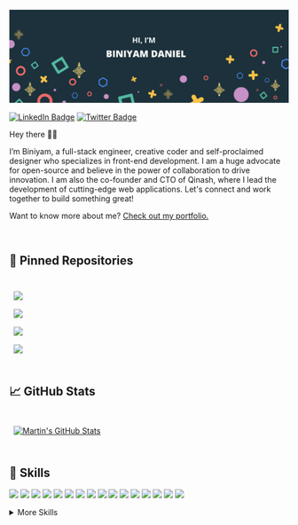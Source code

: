 [![Braydon's GitHub Banner](./assets/GitHubHeader.png)](https://biniyamdaniel.vercel.app/)

 
 
[![LinkedIn Badge](https://img.shields.io/badge/LinkedIn-Profile-informational?style=flat&logo=linkedin&logoColor=white&color=0D76A8)](https://www.linkedin.com/in/b1n1yam)
[![Twitter Badge](https://img.shields.io/badge/Twitter-Profile-informational?style=flat&logo=twitter&logoColor=white&color=1CA2F1)](https://twitter.com/b1n1yam)
 

Hey there 👋🏾

I’m Biniyam, a  full-stack engineer, creative coder and self-proclaimed designer who specializes in front-end development. I am a huge advocate for open-source  and believe in the power of collaboration to drive innovation. I am also the co-founder and CTO of Qinash, where I lead the development of cutting-edge web applications. Let's connect and work together to build something great!

Want to know more about me? [Check out my portfolio.](https://biniyamdaniel.vercel.app/)


<br>




## 📌 Pinned Repositories

<br>

<a href="https://github.com/yaredtsy/node-express-starter-kit">
  <img align="center" style="margin:0.5rem" src="https://github-readme-stats.vercel.app/api/pin/?username=b1n1yam&repo=node-express-starter-kit&title_color=ffffff&text_color=c9cacc&icon_color=4AB197&bg_color=1A2B34" />
</a>
<br>
<a href="https://github.com/b1n1yam/birthday-witch">
  <img align="center" style="margin:0.5rem" src="https://github-readme-stats.vercel.app/api/pin/?username=b1n1yam&repo=birthday-witch&title_color=ffffff&text_color=c9cacc&icon_color=4AB197&bg_color=1A2B34" />
</a>
<br>

<a href="https://github.com/b1n1yam/Adulis-pay">
  <img align="center" style="margin:0.5rem" src="https://github-readme-stats.vercel.app/api/pin/?username=b1n1yam&repo=Adulis-pay&title_color=ffffff&text_color=c9cacc&icon_color=4AB197&bg_color=1A2B34" />
</a>

<br>

<a href="https://github.com/b1n1yam/cinema_1888">
  <img align="center" style="margin:0.5rem" src="https://github-readme-stats.vercel.app/api/pin/?username=b1n1yam&repo=cinema_1888&title_color=ffffff&text_color=c9cacc&icon_color=4AB197&bg_color=1A2B34" />
</a>



<br>
<br>

## &#x1f4c8; GitHub Stats

<br>


<a href="https://github.com/b1n1yam">
  <img align="center" style="margin:0.5rem" src="https://github-readme-stats.vercel.app/api?username=b1n1yam&show_icons=true&line_height=27&count_private=true&title_color=ffffff&text_color=20D489&icon_color=4AB097&bg_color=1A2B34" alt="Martin's GitHub Stats" />
</a>

<br>
<br>

## 💼 Skills

![](https://img.shields.io/badge/Code-Node-informational?style=flat&logo=Nodejs&logoColor=white&color=4AB197)
![](https://img.shields.io/badge/Code-React-informational?style=flat&logo=react&logoColor=white&color=4AB197)
![](https://img.shields.io/badge/Code-Redux-informational?style=flat&logo=Redux&logoColor=white&color=4AB197)
![](https://img.shields.io/badge/Code-JavaScript-informational?style=flat&logo=JavaScript&logoColor=white&color=4AB197)
![](https://img.shields.io/badge/Code-TypeScript-informational?style=flat&logo=TypeScript&logoColor=white&color=4AB197)
![](https://img.shields.io/badge/Code-storybook-informational?style=flat&logo=storybook&logoColor=white&color=4AB197)
![](https://img.shields.io/badge/Code-Nest-informational?style=flat&logo=Nestjs&logoColor=white&color=4AB197)
![](https://img.shields.io/badge/Code-Next-informational?style=flat&logo=Nextjs&logoColor=white&color=4AB197)
![](https://img.shields.io/badge/Code-express-informational?style=flat&logo=express&logoColor=white&color=4AB197)
![](https://img.shields.io/badge/Code-reactnative-informational?style=flat&logo=react-native&logoColor=white&color=4AB197)
![](https://img.shields.io/badge/Code-Postgresql-informational?style=flat&logo=postgresql&logoColor=white&color=4AB197)
![](https://img.shields.io/badge/Code-MongoDB-informational?style=flat&logo=MongoDB&logoColor=white&color=4AB197)
![](https://img.shields.io/badge/Code-MySQL-informational?style=flat&logo=MySQL&logoColor=white&color=4AB197)
![](https://img.shields.io/badge/Code-RabbitMQ-informational?style=flat&logo=rabbirmq&logoColor=white&color=4AB197)
![](https://img.shields.io/badge/Code-Loopback-informational?style=flat&logo=loopback&logoColor=white&color=4AB197)
![](https://img.shields.io/badge/Code-socketIo-informational?style=flat&logo=socketIo&logoColor=white&color=4AB197)

<details>
<summary>More Skills</summary>
<br>

![](https://img.shields.io/badge/Style-CSS-informational?style=flat&logo=css3&logoColor=white&color=4AB197)
![](https://img.shields.io/badge/Style-Tailwind-informational?style=flat&logo=Tailwind-CSS&logoColor=white&color=4AB197)
![](https://img.shields.io/badge/Style-Sass-informational?style=flat&logo=Sass&logoColor=white&color=4AB197)


<br>


![](https://img.shields.io/badge/Test-Jest-informational?style=flat&logo=jest&logoColor=white&color=4AB197)
![](https://img.shields.io/badge/Test-Mocha-informational?style=flat&logo=Mocha&logoColor=white&color=4AB197)


<br>

![](https://img.shields.io/badge/Tools-Docker-informational?style=flat&logo=docker&logoColor=white&color=4AB197)
![](https://img.shields.io/badge/Tools-Pivotal-informational?style=flat&logo=Pivotal-Tracker&logoColor=white&color=4AB197)
![](https://img.shields.io/badge/Tools-NGINX-informational?style=flat&logo=nginx&logoColor=white&color=4AB197)
![](https://img.shields.io/badge/Tools-Netlify-informational?style=flat&logo=netlify&logoColor=white&color=4AB197)
![](https://img.shields.io/badge/Tools-Jenkins-informational?style=flat&logo=jenkins&logoColor=white&color=4AB197)
![](https://img.shields.io/badge/Tools-SonarQube-informational?style=flat&logo=SonarQube&logoColor=white&color=4AB197)
![](https://img.shields.io/badge/Tools-Actions-informational?style=flat&logo=github-actions&logoColor=white&color=4AB197)
![](https://img.shields.io/badge/Tools-NPM-informational?style=flat&logo=npm&logoColor=white&color=4AB197)
![](https://img.shields.io/badge/Tools-Postman-informational?style=flat&logo=Postman&logoColor=white&color=4AB197)
![](https://img.shields.io/badge/Tools-Photoshop-informational?style=flat&logo=Adobe-Photoshop&logoColor=white&color=4AB197)
![](https://img.shields.io/badge/Tools-AdobeXD-informational?style=flat&logo=Adobe-XD&logoColor=white&color=4AB197)
![](https://img.shields.io/badge/Tools-GitHub-informational?style=flat&logo=GitHub&logoColor=white&color=4AB197)
![](https://img.shields.io/badge/Tools-GitLab-informational?style=flat&logo=GitLab&logoColor=white&color=4AB197)
![](https://img.shields.io/badge/Tools-Bitbucket-informational?style=flat&logo=Bitbucket&logoColor=white&color=4AB197)
![](https://img.shields.io/badge/Tools-Jira-informational?style=flat&logo=Jira-Software&logoColor=white&color=4AB197)
![](https://img.shields.io/badge/Tools-Figma-informational?style=flat&logo=Figma&logoColor=white&color=4AB197)


</details>

<br>

